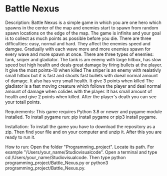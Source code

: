 # Battle Nexus

Description:
Battle Nexus is a simple game in which you are one hero which spawns in the center of the map and enemies start to spawn from random spawn locations on the edge of the map.
The game is infinite and your goal is to collect as much points as possible before you die.
There are three difficulties: easy, normal and hard. They affect the enemies speed and damgae.
Gradually with each wave more and more enemies spawn for every wave and more spawn at once.
There are three types of enemies: tank, sniper and gladiator.
The tank is am enemy with large hitbox, has slow speed but high health and deals great damage by firing bullets at the player. It give the most points-10 when killed
The sniper is an enemy with realativly small hitbox but it is fast and shoots fast bullets with doeal normal amount of damage. It also has very small health. It give 3 points when killed
The gladiator is a fast moving creature which follows the player and deal normal amount of damage when colides with the player. It has small amount of health and give 2 points when killed.
After the player's death you can see your totall points.

Requirements:
This game requires Python 3.8 or newer and pygame module installed.
To install pygame run:
pip install pygame or pip3 install pygame.

Installation:
To install the game you have to download the repository as a zip.
Then find your file and on your computer and unzip it.
After this you are ready to run it.

How to run:
Open the folder "Programming_project". Locate its path. For example "/Users/your_name/Studiovisualcode".
Open a terminal and type cd /Users/your_name/Studiovisualcode.
Then type python programming_project/Battle_Nexus.py or python3 programming_project/Battle_Nexus.py.






